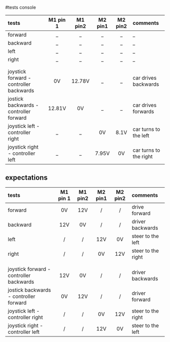#tests console

tests|M1 pin 1|M1 pin2|M2 pin1|M2 pin2|comments
:-----------|:-------:|:-------:|:-------:|:-------:|:------------------------------------------------------
forward| _ | _ | _ | _ | _ 
backward| _ | _ | _ | _ | _ 
left| _ | _ | _ | _ | _ 
right| _ | _ | _ | _ | _
| | | | | | |
| | | | | | |
joystick forward - controller backwards | 0V | 12.78V | _ | _ | car drives backwards
jostick backwards - controller forward | 12.81V | 0V | _ | _ | car drives forwards
joystick left - controller right | _ | _ | 0V | 8.1V | car turns to the left
joystick right - controller left | _ | _ | 7.95V | 0V | car turns to the right 

## expectations

tests|M1 pin 1|M1 pin2|M2 pin1|M2 pin2|comments
:-----------|:-------:|:-------:|:-------:|:-------:|:------------------------------------------------------
forward| 0V | 12V | / | / | drive forward
backward| 12V | 0V | / | / | driver backwards
left| / | / | 12V | 0V | steer to the left
right| / | / | 0V | 12V | steer to the right 
| | | | | | |
| | | | | | |
joystick forward - controller backwards | 12V | 0V | / | / | driver backwards
jostick backwards - controller forward | 0V | 12V | / | / | driver forward
joystick left - controller right | / | / | 0V | 12V | steer to the right
joystick right - controller left | / | / | 12V | 0V | steer to the left
